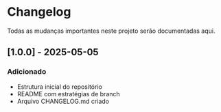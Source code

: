# Changelog

Todas as mudanças importantes neste projeto serão documentadas aqui.

## [1.0.0] - 2025-05-05
### Adicionado
- Estrutura inicial do repositório
- README com estratégias de branch
- Arquivo CHANGELOG.md criado
